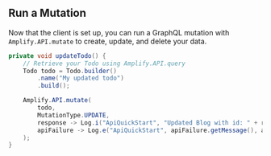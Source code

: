 ## Run a Mutation

Now that the client is set up, you can run a GraphQL mutation with `Amplify.API.mutate` to create, update, and delete your data.

```java
private void updateTodo() {
    // Retrieve your Todo using Amplify.API.query
    Todo todo = Todo.builder()
        .name("My updated todo")
        .build();

    Amplify.API.mutate(
        todo,
        MutationType.UPDATE,
        response -> Log.i("ApiQuickStart", "Updated Blog with id: " + response.getData().getId()),
        apiFailure -> Log.e("ApiQuickStart", apiFailure.getMessage(), apiFailure)
    );
}

```